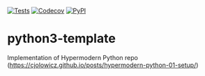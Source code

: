 [![Tests](https://github.com/zgallagher08/python3-template/workflows/Tests/badge.svg)](https://github.com/zgallagher08/python3-template/actions?workflow=Tests)
[![Codecov](https://codecov.io/gh/zgallagher08/python3-template/branch/master/graph/badge.svg)](https://codecov.io/gh/zgallagher08/python3-template)
[![PyPI](https://img.shields.io/pypi/v/python3-template.svg)](https://pypi.org/project/python3-template/)

# python3-template
Implementation of Hypermodern Python repo (https://cjolowicz.github.io/posts/hypermodern-python-01-setup/)
